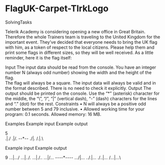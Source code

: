 FlagUK-Carpet-TlrkLogo
======================

SolvingTasks

Telerik Academy is considering opening a new office in Great Britain.
Therefore the whole Trainers team is traveling to the United Kingdom for the important event. 
They’ve decided that everyone needs to bring the UK flag with him, as a token of respect to the local citizens. 
Please help them and print some flags in different sizes, so they will be well received. 
As a little reminder, here it is the flag itself:





Input
The input data should be read from the console.
You have an integer number N (always odd number) showing the width and the height of the flag.  
The flag will always be a square.
The input data will always be valid and in the format described. There is no need to check it explicitly.
Output
The output should be printed on the console.
Use the “*” (asterisk) character for the middle, the “\”, “/”, “|” (vertical dash), “-” (dash) 
characters for the lines and “.” (dot) for the rest.
Constraints
•	N will always be a positive odd number between 5 and 79 inclusive.
•	Allowed working time for your program: 0.1 seconds. Allowed memory: 16 MB.
 
Examples
Example
input	Example output

5	
\.|./
.\|/.
--*--
./|\.
/.|.\

Example input	Example output

9
\...|.../
.\..|../.
..\.|./..
...\|/...
----*----
.../|\...
../.|.\..
./..|..\.
/...|...\





